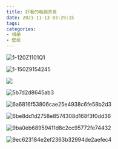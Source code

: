 ```yaml
---
title: 好看的电脑背景
date: 2021-11-13 03:29:15
tags:
categories:
- 相册
- 壁纸
---
```


![1-120Z1101Q1](http://blogimg.hongjy.cn/1-120Z1101Q1.jpg)

<!--more-->

![1-150Z9154245](http://blogimg.hongjy.cn/1-150Z9154245.jpg)



![](http://blogimg.hongjy.cn/02fdf96ceb1889d13caeda1b478da0e5.jpg)

![5b7d2d8645ab3](http://blogimg.hongjy.cn/5b7d2d8645ab3.jpg)

![6a6816f53806cae25e4938c6fe58b2d3](http://blogimg.hongjy.cn/6a6816f53806cae25e4938c6fe58b2d3.jpg)

![6be8dd1d2758e8574308d168f3f0dd36](http://blogimg.hongjy.cn/6be8dd1d2758e8574308d168f3f0dd36.jpg)

![9ba0eb68959411d8c2cc95772fe74432](http://blogimg.hongjy.cn/9ba0eb68959411d8c2cc95772fe74432.jpg)

![9ec623184e2ef2363b32994de2aefec4](http://blogimg.hongjy.cn/9ec623184e2ef2363b32994de2aefec4.jpg)
